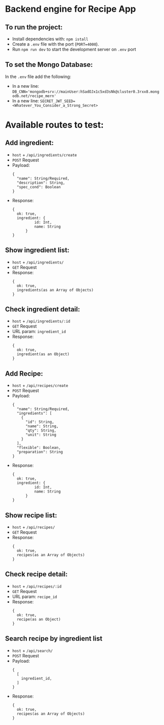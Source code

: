 # Backend engine for Recipe App

## To run the project:
  - Install dependencies with: ```npm istall```
  - Create a ```.env``` file with the port (```PORT=4000```).
  - Run ```npm run dev``` to start the development server on ```.env``` port
  
## To set the Mongo Database:
 In the ```.env``` file add the following:
  - In a new line: ```DB_CNN='mongodb+srv://mainUser:hSadOJx1c5xd3sNk@cluster0.3rxx8.mongodb.net/recipe_mern'```
  - In a new line: ```SECRET_JWT_SEED=<Whatever_You_Consider_a_Strong_Secret>``` 

# Available routes to test:

## Add ingredient: 
  - ```host``` + ```/api/ingredients/create```
  - ```POST``` Request
  - Payload:
      ```
      {
        "name": String/Required,
        "description": String,
        "spec_cond": Boolean
      }
      ```
  - Response: 
      ```
      {
        ok: true,
        ingredient: {
                id: Int,
                name: String
            }
      }
      ```
      
## Show ingredient list:
  - ```host``` + ```/api/ingredients/```
  - ```GET``` Request
  - Response:
      ```
      {
        ok: true,
        ingredients(as an Array of Objects)
      }
      ```
      
## Check ingredient detail:
  - ```host``` + ```/api/ingredients/:id```
  - ```GET``` Request
  - URL param: ```ingredient_id```
  - Response:
      ```
      {
        ok: true,
        ingredient(as an Object)
      }
      ```
      
## Add Recipe:
  - ```host``` + ```/api/recipes/create```
  - ```POST``` Request
  - Payload:
      ```
      {
        "name": String/Required,
        "ingredients": [
          {
            "id": String,
            "name": String,
            "qty": String,
            "unit": String
          }
        ],
        "flexible": Boolean,
        "preparation": String
      }
      ```
  - Response:
      ```
      {
        ok: true,
        ingredient: {
                id: Int,
                name: String
            }
      }
      ```

## Show recipe list:
  - ```host``` + ```/api/recipes/```
  - ```GET``` Request
  - Response:
      ```
      {
        ok: true,
        recipes(as an Array of Objects)
      }
      ```
      
## Check recipe detail:
  - ```host``` + ```/api/recipes/:id```
  - ```GET``` Request
  - URL param: ```recipe_id```
  - Response:
      ```
      {
        ok: true,
        recipe(as an Object)
      }
      ```

## Search recipe by ingredient list
  - ```host``` + ```/api/search/```
  - ```POST``` Request
  - Payload:
      ```
      {
        [
          ingredient_id,
        ]
      }
      ```
  - Response:
      ```
      {
        ok: true,
        recipes(as an Array of Objects)
      }
      ```
